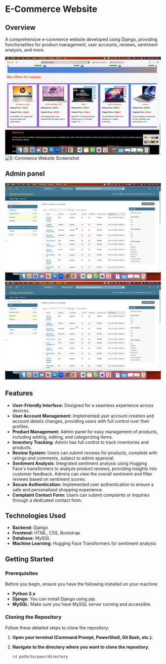 # E-Commerce Website

## Overview
A comprehensive e-commerce website developed using Django, providing functionalities for product management, user accounts, reviews, sentiment analysis, and more.

![E-Commerce Website Screenshot](images/screenshot-1.png) <!-- Replace with the actual image path -->
![E-Commerce Website Screenshot](images/screenshot-1.1.png) <!-- Replace with the actual image path -->
## Admin panel
![E-Commerce Website Screenshot](images/admin.png) <!-- Replace with the actual image path -->
![E-Commerce Website Screenshot](images/admin-1.png) <!-- Replace with the actual image path -->


## Features
- **User-Friendly Interface:** Designed for a seamless experience across devices.
- **User Account Management:** Implemented user account creation and account details changes, providing users with full control over their profiles.
- **Product Management:** Admin panel for easy management of products, including adding, editing, and categorizing items.
- **Inventory Tracking:** Admin has full control to track inventories and products.
- **Review System:** Users can submit reviews for products, complete with ratings and comments, subject to admin approval.
- **Sentiment Analysis:** Integrated sentiment analysis using Hugging Face's transformers to analyze product reviews, providing insights into customer feedback. Admins can view the overall sentiment and filter reviews based on sentiment scores.
- **Secure Authentication:** Implemented user authentication to ensure a safe and personalized shopping experience.
- **Complaint Contact Form:** Users can submit complaints or inquiries through a dedicated contact form.

## Technologies Used
- **Backend:** Django
- **Frontend:** HTML, CSS, Bootstrap
- **Database:** MySQL
- **Machine Learning:** Hugging Face Transformers for sentiment analysis

## Getting Started

### Prerequisites
Before you begin, ensure you have the following installed on your machine:
- **Python 3.x**
- **Django**: You can install Django using pip.
- **MySQL**: Make sure you have MySQL server running and accessible.

### Cloning the Repository
Follow these detailed steps to clone the repository:

1. **Open your terminal (Command Prompt, PowerShell, Git Bash, etc.).**
  
2. **Navigate to the directory where you want to clone the repository.**
   ```bash
   cd path/to/your/directory

